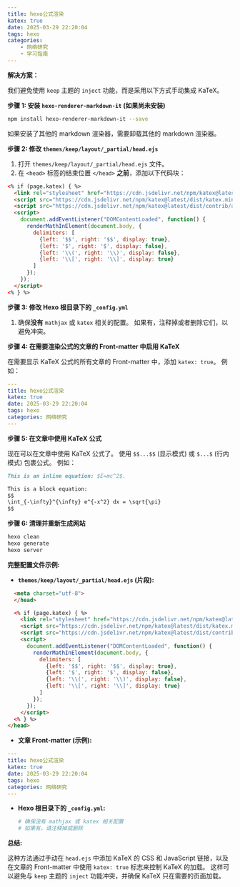 ```yaml
---
title: hexo公式渲染
katex: true
date: 2025-03-29 22:20:04
tags: hexo
categories: 
    - 网络研究
    - 学习指南
---
```


**解决方案：**

我们避免使用 `keep` 主题的 `inject` 功能，而是采用以下方式手动集成 KaTeX。

**步骤 1: 安装 `hexo-renderer-markdown-it` (如果尚未安装)**

   ```bash
   npm install hexo-renderer-markdown-it --save
   ```
   如果安装了其他的 markdown 渲染器，需要卸载其他的 markdown 渲染器。

**步骤 2: 修改 `themes/keep/layout/_partial/head.ejs`**

1.  打开 `themes/keep/layout/_partial/head.ejs` 文件。
2.  在 `<head>` 标签的结束位置 `</head>` **之前**，添加以下代码块：

```html
<% if (page.katex) { %>
  <link rel="stylesheet" href="https://cdn.jsdelivr.net/npm/katex@latest/dist/katex.min.css">
  <script src="https://cdn.jsdelivr.net/npm/katex@latest/dist/katex.min.js"></script>
  <script src="https://cdn.jsdelivr.net/npm/katex@latest/dist/contrib/auto-render.min.js"></script>
  <script>
    document.addEventListener("DOMContentLoaded", function() {
      renderMathInElement(document.body, {
        delimiters: [
          {left: '$$', right: '$$', display: true},
          {left: '$', right: '$', display: false},
          {left: '\\(', right: '\\)', display: false},
          {left: '\\[', right: '\\]', display: true}
        ]
      });
    });
  </script>
<% } %>
```

**步骤 3: 修改 Hexo 根目录下的 `_config.yml`**

1.  确保**没有** `mathjax` 或 `katex` 相关的配置。 如果有，注释掉或者删除它们，以避免冲突。

**步骤 4: 在需要渲染公式的文章的 Front-matter 中启用 KaTeX**

   在需要显示 KaTeX 公式的所有文章的 Front-matter 中，添加 `katex: true`。 例如：

```yaml
---
title: hexo公式渲染
katex: true
date: 2025-03-29 22:20:04
tags: hexo
categories: 网络研究
---
```

**步骤 5: 在文章中使用 KaTeX 公式**

   现在可以在文章中使用 KaTeX 公式了。 使用 `$$...$$` (显示模式) 或 `$...$` (行内模式) 包裹公式。 例如：

```markdown
This is an inline equation: $E=mc^2$.

This is a block equation:
$$
\int_{-\infty}^{\infty} e^{-x^2} dx = \sqrt{\pi}
$$
```

**步骤 6: 清理并重新生成网站**

   ```bash
   hexo clean
   hexo generate
   hexo server
   ```

**完整配置文件示例:**

*   **`themes/keep/layout/_partial/head.ejs` (片段):**

```html
  <meta charset="utf-8">
  </head>

  <% if (page.katex) { %>
    <link rel="stylesheet" href="https://cdn.jsdelivr.net/npm/katex@latest/dist/katex.min.css">
    <script src="https://cdn.jsdelivr.net/npm/katex@latest/dist/katex.min.js"></script>
    <script src="https://cdn.jsdelivr.net/npm/katex@latest/dist/contrib/auto-render.min.js"></script>
    <script>
      document.addEventListener("DOMContentLoaded", function() {
        renderMathInElement(document.body, {
          delimiters: [
            {left: '$$', right: '$$', display: true},
            {left: '$', right: '$', display: false},
            {left: '\\(', right: '\\)', display: false},
            {left: '\\[', right: '\\]', display: true}
          ]
        });
      });
    </script>
  <% } %>
</head>
```

*   **文章 Front-matter (示例):**

```yaml
---
title: hexo公式渲染
katex: true
date: 2025-03-29 22:20:04
tags: hexo
categories: 网络研究
---
```

*   **Hexo 根目录下的 `_config.yml`:**

    ```yaml
    # 确保没有 mathjax 或 katex 相关配置
    # 如果有，请注释掉或删除
    ```

**总结:**

这种方法通过手动在 `head.ejs` 中添加 KaTeX 的 CSS 和 JavaScript 链接，以及在文章的 Front-matter 中使用 `katex: true` 标志来控制 KaTeX 的加载。 这样可以避免与 `keep` 主题的 `inject` 功能冲突，并确保 KaTeX 只在需要的页面加载。


